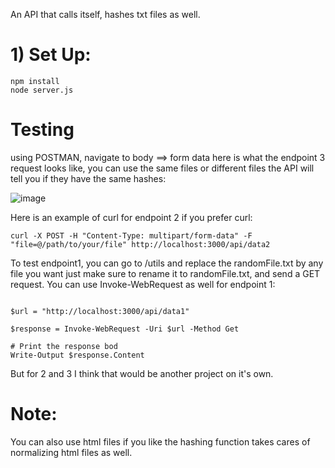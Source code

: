 
An API that calls itself, hashes txt files as well.

# 1) Set Up:

```
npm install
node server.js
```

# Testing

using POSTMAN, navigate to body ==> form data here is what the endpoint 3 request looks like, you can use the same files or different files the API will tell you if they have the same hashes:


![image](https://github.com/Ahmedouu/autoAPI/assets/33392644/bd12d896-42bf-46b5-987f-76ece2323600)

Here is an example of curl for endpoint 2 if you prefer curl:
```
curl -X POST -H "Content-Type: multipart/form-data" -F "file=@/path/to/your/file" http://localhost:3000/api/data2

```

To test endpoint1, you can go to /utils and replace the randomFile.txt by any file you want just make sure to rename it to randomFile.txt, and send a GET request.
You can use Invoke-WebRequest as well for endpoint 1:
```

$url = "http://localhost:3000/api/data1"

$response = Invoke-WebRequest -Uri $url -Method Get

# Print the response bod
Write-Output $response.Content
```
But for 2 and 3 I think that would be another project on it's own.

# Note:

You can also use html files if you like the hashing function takes cares of normalizing html files as well.
